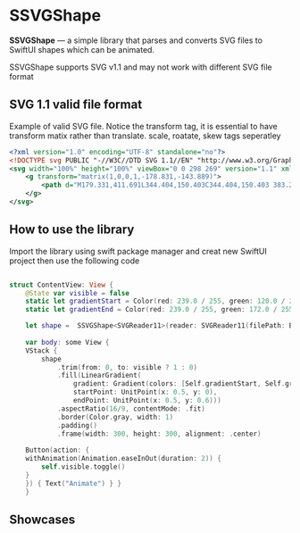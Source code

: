 # SSVGShape

**SSVGShape** — a simple library that parses and converts SVG files to SwiftUI shapes which can be animated.

SSVGShape supports SVG v1.1 and may not work with different SVG file format

## SVG 1.1 valid file format 

Example of valid SVG file. Notice the transform tag, it is essential to have transform matix rather than translate. scale, roatate, skew tags seperatley 

```xml
<?xml version="1.0" encoding="UTF-8" standalone="no"?>
<!DOCTYPE svg PUBLIC "-//W3C//DTD SVG 1.1//EN" "http://www.w3.org/Graphics/SVG/1.1/DTD/svg11.dtd">
<svg width="100%" height="100%" viewBox="0 0 298 269" version="1.1" xmlns="http://www.w3.org/2000/svg" xmlns:xlink="http://www.w3.org/1999/xlink" xml:space="preserve" xmlns:serif="http://www.serif.com/" style="fill-rule:evenodd;clip-rule:evenodd;stroke-linecap:round;stroke-linejoin:round;stroke-miterlimit:1.5;">
    <g transform="matrix(1,0,0,1,-178.831,-143.889)">
        <path d="M179.331,411.691L344.404,150.403C344.404,150.403 383.269,410.374 453.669,330.229C524.069,250.083 375.012,120.315 476.244,148.262" style="fill:none;stroke:black;stroke-width:1px;"/>
    </g>
</svg>
```

## How to use the library

Import the library using swift package manager and creat new SwiftUI project then use the following code

```swift

struct ContentView: View {
    @State var visible = false
    static let gradientStart = Color(red: 239.0 / 255, green: 120.0 / 255, blue: 221.0 / 255)
    static let gradientEnd = Color(red: 239.0 / 255, green: 172.0 / 255, blue: 120.0 / 255)

    let shape =  SSVGShape<SVGReader11>(reader: SVGReader11(filePath: Bundle.main.path(forResource: "dog", ofType: "svg")!))
    
    var body: some View {
    VStack {
        shape
            .trim(from: 0, to: visible ? 1 : 0)
            .fill(LinearGradient(
                gradient: Gradient(colors: [Self.gradientStart, Self.gradientEnd]),
                startPoint: UnitPoint(x: 0.5, y: 0),
                endPoint: UnitPoint(x: 0.5, y: 0.6)))
            .aspectRatio(16/9, contentMode: .fit)
            .border(Color.gray, width: 1)
            .padding()
            .frame(width: 300, height: 300, alignment: .center)
    
    Button(action: {     
    withAnimation(Animation.easeInOut(duration: 2)) {
        self.visible.toggle()
    }
    }) { Text("Animate") } }
    }
```


## Showcases
